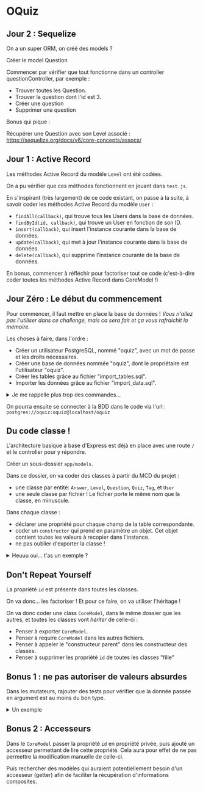 # OQuiz

## Jour 2 : Sequelize

On a un super ORM, on créé des models ?

Créer le model Question

Commencer par vérifier que tout fonctionne dans un controller questionController, par exemple  :

*   Trouver toutes les Question.
*   Trouver la question dont l'id est 3.
*   Créer une question
*   Supprimer une question

Bonus qui pique :

Récupérer une Question avec son Level associé : https://sequelize.org/docs/v6/core-concepts/assocs/

## Jour 1 : Active Record

Les méthodes Active Record du modèle `Level` ont été codées.

On a pu vérifier que ces méthodes fonctionnent en jouant dans `test.js`.

En s'inspirant (très largement) de ce code existant, on passe à la suite, à savoir coder les méthodes Active Record du modèle `User` :

- `findAll(callback)`, qui trouve tous les Users dans la base de données.
- `findById(id, callback)`, qui trouve un User en fonction de son ID.
- `insert(callback)`, qui insert l'instance courante dans la base de données.
- `update(callback)`, qui met à jour l'instance courante dans la base de données.
- `delete(callback)`, qui supprime l'instance courante de la base de données.

En bonus, commencer à réfléchir pour factoriser tout ce code (c'est-à-dire coder toutes les méthodes Active Record dans CoreModel !)


## Jour Zéro : Le début du commencement

Pour commencer, il faut mettre en place la base de données !
*Vous n'allez pas l'utiliser dans ce challenge, mais ca sera fait et ça vous rafraichit la mémoire.*

Les choses à faire, dans l'ordre :

- Créer un utilisateur PostgreSQL, nommé "oquiz", avec un mot de passe et les droits nécessaires.
- Créer une base de données nommée "oquiz", dont le propriétaire est l'utilisateur "oquiz".
- Créer les tables grâce au fichier "import_tables.sql".
- Importer les données grâce au fichier "import_data.sql".

<details>
<summary>Je me rappelle plus trop des commandes...</summary>

---

**Créer un utilisateur PostgreSQL, nommé "oquiz", avec un mot de passe et les droits nécessaires.**

- d'abord se connecter à PostgreSQL en tant que "postgres": `sudo -i -u postgres`, puis `psql`
- Ou directement si cela est déjà configurer dans le `pg_hba.conf` vous pouvez directement untiliser la commande `psql -U postgres`
- puis créer l'utilisateur : `CREATE ROLE oquiz WITH LOGIN PASSWORD 'oquiz';`

**Créer une base de données nommée "oquiz", dont le propriétaire est l'utilisateur "oquiz".**

- puis créer l'utilisateur : `CREATE DATABASE oquiz OWNER oquiz;`

**Créer les tables grâce au fichier "import_tables.sql".**

- `psql -U oquiz -f data/import_tables.sql`

**Importer les données grâce au fichier "import_data.sql".**

- `psql -U oquiz -f data/import_data.sql`

---

</details>

On pourra ensuite se connecter à la BDD dans le code via l'url : `postgres://oquiz:oquiz@localhost/oquiz`

## Du code classe !

L'architecture basique à base d'Express est déjà en place avec une route `/` et le controller pour y répondre.

Créer un sous-dossier `app/models`.

Dans ce dossier, on va coder des classes à partir du MCD du projet :

- une classe par entité: `Answer`, `Level`, `Question`, `Quiz`, `Tag`, et `User`
- une seule classe par fichier ! Le fichier porte le même nom que la classe, en minuscule.

Dans chaque classe :

- déclarer une propriété pour chaque champ de la table correspondante.
- coder un `constructor` qui prend en paramètre un objet. Cet objet contient toutes les valeurs à recopier dans l'instance.
- ne pas oublier d'exporter la classe !

<details>
<summary>Heuuu oui... t'as un exemple ?</summary>

---

Le but, c'est d'arriver à faire ça :

```JS

const monTag = new Tag({
  name: "un super tag",
});
```

On devrait donc avoir un truc dans ce genre :

```JS
class Tag {

  id;
  name;
  
  constructor(obj) {
    this.id = obj.id;
    this.name = obj.name;
  }

};
```

---

</details>

## Don't Repeat Yourself

La propriété `id` est présente dans toutes les classes.

On va donc... les factoriser ! Et pour ce faire, on va utiliser l'héritage !

On va donc coder une class `CoreModel`, dans le même dossier que les autres, et toutes les classes vont _hériter_ de celle-ci :

- Penser à exporter `CoreModel`.
- Penser à require `CoreModel` dans les autres fichiers.
- Penser à appeler le "constructeur parent" dans les constructeur des classes.
- Penser à supprimer les propriété `id` de toutes les classes "fille"

## Bonus 1 : ne pas autoriser de valeurs absurdes

Dans les mutateurs, rajouter des tests pour vérifier que la donnée passée en argument est au moins du bon type.

<details>
<summary>Un exemple</summary>

```js
class Tag … {

  name;

  constructor(obj) {

    …

    if(typeof obj.name !== 'string') {
      throw Error("Tag name must be a string!");
      // on "lève" une erreur => ça arrête tout !
    }

    this.name = obj.name;

  }

};
```

</details>

## Bonus 2 : Accesseurs

Dans le `CoreModel` passer la propriété `id` en propriété privée, puis ajouté un accesseur permettant de lire cette propriété. Cela aura pour effet de ne pas permettre la modification manuelle de celle-ci.

Puis rechercher des modèles qui auraient potentiellement besoin d'un accesseur (getter) afin de faciliter la récupération d'informations composites.
